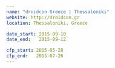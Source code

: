 ```yaml
---
name: "droidcon Greece | Thessaloniki"
website: http://droidcon.gr
location: Thessaloniki, Greece

date_start: 2015-09-10
date_end:   2015-09-12

cfp_start: 2015-05-28
cfp_end:   2015-07-26  
---
```

